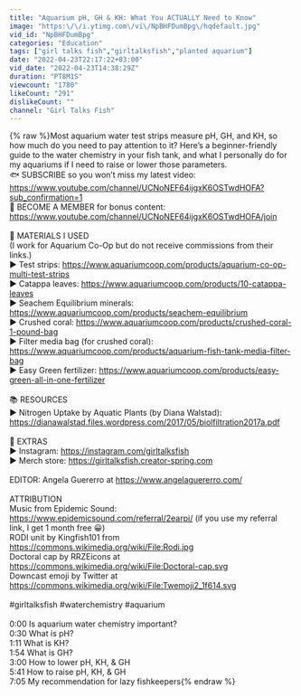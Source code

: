 ```yaml
---
title: "Aquarium pH, GH & KH: What You ACTUALLY Need to Know"
image: "https:\/\/i.ytimg.com\/vi\/NpBHFDumBpg\/hqdefault.jpg"
vid_id: "NpBHFDumBpg"
categories: "Education"
tags: ["girl talks fish","girltalksfish","planted aquarium"]
date: "2022-04-23T22:17:22+03:00"
vid_date: "2022-04-23T14:38:29Z"
duration: "PT8M1S"
viewcount: "1780"
likeCount: "291"
dislikeCount: ""
channel: "Girl Talks Fish"
---
```

{% raw %}Most aquarium water test strips measure pH, GH, and KH, so how much do you need to pay attention to it? Here’s a beginner-friendly guide to the water chemistry in your fish tank, and what I personally do for my aquariums if I need to raise or lower those parameters.<br />🐟 SUBSCRIBE so you won’t miss my latest video: <a rel="nofollow" target="blank" href="https://www.youtube.com/channel/UCNoNEF64ijgxK6OSTwdHOFA?sub_confirmation=1">https://www.youtube.com/channel/UCNoNEF64ijgxK6OSTwdHOFA?sub_confirmation=1</a><br />🌿 BECOME A MEMBER for bonus content: <a rel="nofollow" target="blank" href="https://www.youtube.com/channel/UCNoNEF64ijgxK6OSTwdHOFA/join">https://www.youtube.com/channel/UCNoNEF64ijgxK6OSTwdHOFA/join</a><br /><br />🛒 MATERIALS I USED<br />(I work for Aquarium Co-Op but do not receive commissions from their links.)<br />▶ Test strips: <a rel="nofollow" target="blank" href="https://www.aquariumcoop.com/products/aquarium-co-op-multi-test-strips">https://www.aquariumcoop.com/products/aquarium-co-op-multi-test-strips</a><br />▶ Catappa leaves: <a rel="nofollow" target="blank" href="https://www.aquariumcoop.com/products/10-catappa-leaves">https://www.aquariumcoop.com/products/10-catappa-leaves</a><br />▶ Seachem Equilibrium minerals: <a rel="nofollow" target="blank" href="https://www.aquariumcoop.com/products/seachem-equilibrium">https://www.aquariumcoop.com/products/seachem-equilibrium</a><br />▶ Crushed coral: <a rel="nofollow" target="blank" href="https://www.aquariumcoop.com/products/crushed-coral-1-pound-bag">https://www.aquariumcoop.com/products/crushed-coral-1-pound-bag</a><br />▶ Filter media bag (for crushed coral): <a rel="nofollow" target="blank" href="https://www.aquariumcoop.com/products/aquarium-fish-tank-media-filter-bag">https://www.aquariumcoop.com/products/aquarium-fish-tank-media-filter-bag</a><br />▶ Easy Green fertilizer: <a rel="nofollow" target="blank" href="https://www.aquariumcoop.com/products/easy-green-all-in-one-fertilizer">https://www.aquariumcoop.com/products/easy-green-all-in-one-fertilizer</a><br /><br />📚 RESOURCES<br />▶ Nitrogen Uptake by Aquatic Plants (by Diana Walstad): <a rel="nofollow" target="blank" href="https://dianawalstad.files.wordpress.com/2017/05/biolfiltration2017a.pdf">https://dianawalstad.files.wordpress.com/2017/05/biolfiltration2017a.pdf</a><br /><br />🦐 EXTRAS<br />▶ Instagram: <a rel="nofollow" target="blank" href="https://instagram.com/girltalksfish">https://instagram.com/girltalksfish</a><br />▶ Merch store: <a rel="nofollow" target="blank" href="https://girltalksfish.creator-spring.com">https://girltalksfish.creator-spring.com</a><br /><br />EDITOR: Angela Guererro at <a rel="nofollow" target="blank" href="https://www.angelaguererro.com/">https://www.angelaguererro.com/</a><br /><br />ATTRIBUTION<br />Music from Epidemic Sound: <a rel="nofollow" target="blank" href="https://www.epidemicsound.com/referral/2earpi/">https://www.epidemicsound.com/referral/2earpi/</a> (if you use my referral link, I get 1 month free 😀)<br />RODI unit by Kingfish101 from <a rel="nofollow" target="blank" href="https://commons.wikimedia.org/wiki/File:Rodi.jpg">https://commons.wikimedia.org/wiki/File:Rodi.jpg</a><br />Doctoral cap by RRZEicons at <a rel="nofollow" target="blank" href="https://commons.wikimedia.org/wiki/File:Doctoral-cap.svg">https://commons.wikimedia.org/wiki/File:Doctoral-cap.svg</a><br />Downcast emoji by Twitter at <a rel="nofollow" target="blank" href="https://commons.wikimedia.org/wiki/File:Twemoji2_1f614.svg">https://commons.wikimedia.org/wiki/File:Twemoji2_1f614.svg</a><br /><br />#girltalksfish #waterchemistry #aquarium<br /><br />0:00 Is aquarium water chemistry important?<br />0:30 What is pH?<br />1:11 What is KH?<br />1:54 What is GH?<br />3:00 How to lower pH, KH, &amp; GH<br />5:41 How to raise pH, KH, &amp; GH<br />7:05 My recommendation for lazy fishkeepers{% endraw %}
